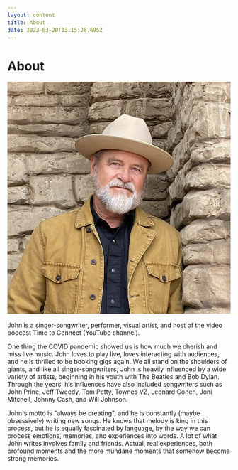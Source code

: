 ```yaml
---
layout: content
title: About
date: 2023-03-20T13:15:26.695Z
---
```

# About

![john](../../images/uploads/img_1095.jpg "JohnBigBend")

John is a singer-songwriter, performer, visual artist, and host of the video podcast Time to Connect (YouTube channel).

One thing the COVID pandemic showed us is how much we cherish and miss live music. John loves to play live, loves interacting with audiences, and he is thrilled to be booking gigs again. We all stand on the shoulders of giants, and like all singer-songwriters, John is heavily influenced by a wide variety of artists, beginning in his youth with The Beatles and Bob Dylan. Through the years, his influences have also included songwriters such as John Prine, Jeff Tweedy, Tom Petty, Townes VZ, Leonard Cohen, Joni Mitchell, Johnny Cash, and Will Johnson.

John's motto is "always be creating", and he is constantly (maybe obsessively) writing new songs. He knows that melody is king in this process, but he is equally fascinated by language, by the way we can process emotions, memories, and experiences into words. A lot of what John writes involves family and friends. Actual, real experiences, both profound moments and the more mundane moments that somehow become strong memories.
